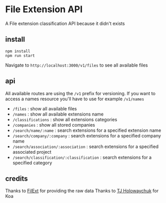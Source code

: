# File Extension API
A File extension classification API because it didn't exists

## install

```
npm install
npm run start
```
Navigate to ```http://localhost:3000/v1/files``` to see all available files

## api

All available routes are using the ```/v1``` prefix for versioning. If you want to access a names resource you'll have to use for example ```/v1/names```

- ```/files``` : show all available files
- ```/names``` : show all available extensions name
- ```/classifications``` : show all extensions categories
- ```/companies``` : show all stored companies
- ```/search/name/:name``` : search extensions for a specified extension name
- ```/search/company/:company``` : search extensions for a specified company name
- ```/search/association/:association``` : search extensions for a specified associated project
- ```/search/classification/:classification``` : search extensions for a specified category

## credits

Thanks to [FilExt](http://filext.com/) for providing the raw data
Thanks to [TJ Holowaychuk](https://github.com/tjholowaychuk) for Koa
